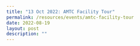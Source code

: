 ```yaml
---
title: "13 Oct 2022: AMTC Facility Tour"
permalink: /resources/events/amtc-facility-tour
date: 2022-08-19
layout: post
description: ""
---
```

